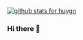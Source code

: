 <a href="https://github.com/huygn">
  <img src="https://github-readme-stats.vercel.app/api?username=huygn&show_icons=true&icon_color=0366d6&bg_color=ffffff&hide_title=true" alt="github stats for huygn">
</a>

### Hi there 👋
